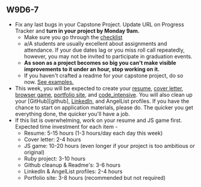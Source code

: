 ## W9D6-7
* Fix any last bugs in your Capstone Project. Update URL on Progress Tracker and **turn in your project by Monday 9am.**
  * Make sure you go through the [checklist][capstone-checklist]
  * a/A students are usually excellent about assignments and attendance.  If your due dates lag or you miss roll call repeatedly, however, you may not be invited to participate in graduation events.
  * **As soon as a project becomes so big you can't make visible improvements to it under an hour, stop working on it.**
  * If you haven't crafted a readme for your capstone project, do so now.  [See examples.][readme]
* This week, you will be expected to create your [resume][resume], [cover letter][cover-letter], [browser game][browser-game], [portfolio site][portfolio], and [code_intensive][code-intensive].  You will also clean up your  [GitHub][github], [LinkedIn][linkedin], and AngelList profiles.  If you have the chance to start on application materials, please do. The quicker you get everything done, the quicker you'll have a job.
* If this list is overwhelming, work on your resume and JS game first.  Expected time investment for each item -
  * Resume: 5-15 hours (1-3 hours/day each day this week)
  * Cover letter: 2-4 hours
  * JS game: 10-20 hours (even longer if your project is too ambitious or original)
  * Ruby project: 3-10 hours
  * Github cleanup & Readme's: 3-6 hours
  * LinkedIn & AngelList profiles: 2-4 hours
  * Portfolio site: 3-8 hours (recommended but not required)

[resume]: ../self-presentation/resume.md
[cover-letter]: ../self-presentation/cover_letter.md
[portfolio]: ../self-presentation/portfolio.md
[code-intensive]: ../self-presentation/code_intensive.md
[browser-game]: ../self-presentation/browser_game.md
[readme]: ../self-presentation/example_readmes.md


[capstone-checklist]: https://github.com/appacademy/capstone-project-curriculum/blob/master/readings/capstone-checklist.md
[linkedin]: ../self-presentation/linkedin.md